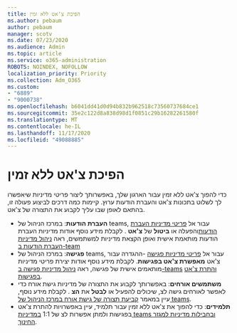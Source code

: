 ```yaml
---
title: הפיכת צ'אט ללא זמין
ms.author: pebaum
author: pebaum
manager: scotv
ms.date: 07/23/2020
ms.audience: Admin
ms.topic: article
ms.service: o365-administration
ROBOTS: NOINDEX, NOFOLLOW
localization_priority: Priority
ms.collection: Adm_O365
ms.custom:
- "6889"
- "9000738"
ms.openlocfilehash: b6041dd41d0d94b832b962518c73560737684ce1
ms.sourcegitcommit: 35e2c122d8a838d98d1f0851c29b16282261580f
ms.translationtype: MT
ms.contentlocale: he-IL
ms.lasthandoff: 11/17/2020
ms.locfileid: "49088885"
---
```

# <a name="disable-chat"></a>הפיכת צ'אט ללא זמין

כדי להפוך צ'אט ללא זמין עבור הארגון שלך, באפשרותך ליצור פריטי מדיניות שיאפשרו לך לשלוט בתכונות צ'אט והעברת הודעות ערוץ. קיימות כמה דרכים לביצוע פעולה זו, בהתאם לאופן שבו עליך לקבוע את התצורה של צ'אט.

- **העברת הודעות**: במרכז הניהול של teams, עבור אל [פריטי מדיניות העברת הודעות](https://admin.teams.microsoft.com/)והפעלה או **ביטול** של **צ'אט** . לקבלת מידע נוסף אודות מדיניות העברת הודעות מותאמת אישית ואופן הקצאת מדיניות למשתמשים, ראה [ניהול מדיניות העברת הודעות ב-team](https://docs.microsoft.com/microsoftteams/messaging-policies-in-teams)
- **פגישה**: במרכז הניהול של teams, עבור אל [פריטי מדיניות פגישה](https://admin.teams.microsoft.com/) -ההגדרה עבור צ'אט **מאפשרת צ'אט בפגישות**. לקבלת מידע נוסף אודות יצירת פריטי מדיניות מותאמים אישית של פגישה, ראה [ניהול מדיניות פגישה ב-teams](https://docs.microsoft.com/microsoftteams/meeting-policies-in-teams) [והתרת צ'אט בפגישות](https://docs.microsoft.com/microsoftteams/meeting-policies-in-teams#allow-chat-in-meetings).
- **משתמשים אורחים**: באפשרותך לקבוע את התצורה של מדיניות גישת אורח כדי לאפשר לאורחים גישה לצ, שיכולים להפעיל או **לבטל** את **הצ** . לקבלת מידע נוסף, עיין במאמר [קביעת תצורה של גישת אורח במרכז הניהול של teams](https://docs.microsoft.com/microsoftteams/set-up-guests#configure-guest-access-in-the-teams-admin-center).
- **תלמידים**: כדי להפוך את צ'אט ללא זמין עבור תלמיד, עיין באפשרויות להתרת צ'אט בפגישות ולמתן אפשרות לצ של 1:1 [במדיניות teams ובחבילות מדיניות למגזר החינוך](https://docs.microsoft.com/microsoftteams/policy-packages-edu).






